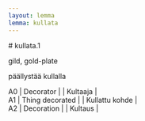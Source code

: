 ```yaml
---
layout: lemma
lemma: kullata
---
```


<div class="sense">
# <span class="sensename">kullata.1</span>

<span class="description">gild, gold-plate</span>

<span class="description">päällystää kullalla</span>

A0 | Decorator |   | Kultaaja |  
A1 | Thing decorated |   | Kullattu kohde |  
A2 | Decoration |   | Kultaus |  

</div>


